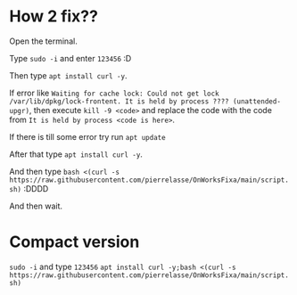 # How 2 fix??

Open the terminal.

Type `sudo -i` and enter `123456` :D

Then type `apt install curl -y`.

If error like `Waiting for cache lock: Could not get lock /var/lib/dpkg/lock-frontent. It is held by process ???? (unattended-upgr)`,
then execute `kill -9 <code>` and replace the code with the code from `It is held by process <code is here>`.

If there is till some error try run `apt update`

After that type `apt install curl -y`.

And then type `bash <(curl -s https://raw.githubusercontent.com/pierrelasse/OnWorksFixa/main/script.sh)` :DDDD

And then wait.

# Compact version
`sudo -i` and type `123456`
`apt install curl -y;bash <(curl -s https://raw.githubusercontent.com/pierrelasse/OnWorksFixa/main/script.sh)`
